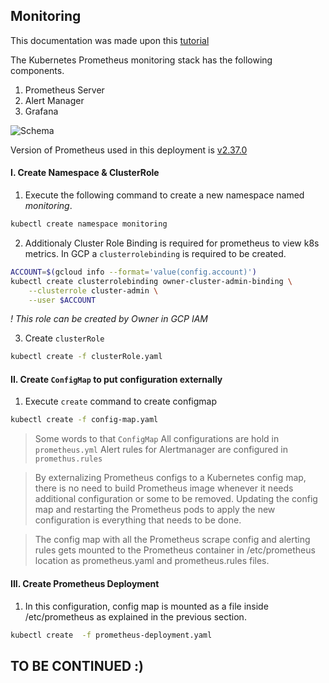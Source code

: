 ## Monitoring

This documentation was made upon this [tutorial](https://devopscube.com/setup-prometheus-monitoring-on-kubernetes/)

The Kubernetes Prometheus monitoring stack has the following components.

1. Prometheus Server
2. Alert Manager
3. Grafana

![Schema](https://devopscube.com/wp-content/uploads/2022/01/kubernetes-1024x498.png)


Version of Prometheus used in this deployment is [v2.37.0](https://hub.docker.com/layers/prometheus/prom/prometheus/v2.37.0/images/sha256-8ab20bc5a8bee3b8107bb2f533deea35da5641a608f9b0c16e683d6c60d3ee84?context=explore)

#### I. Create Namespace & ClusterRole

1. Execute the following command to create a new namespace named *monitoring*.
  
  ```bash
  kubectl create namespace monitoring
  ```

2. Additionaly Cluster Role Binding is required for prometheus  to view k8s metrics. In GCP a `clusterrolebinding` is required to be created.

```bash
ACCOUNT=$(gcloud info --format='value(config.account)')
kubectl create clusterrolebinding owner-cluster-admin-binding \
    --clusterrole cluster-admin \
    --user $ACCOUNT
```

*! This role can be created by Owner in GCP IAM*

3. Create `clusterRole`

  ```bash
  kubectl create -f clusterRole.yaml
  ```

#### II. Create `ConfigMap` to put configuration externally

1. Execute `create` command to create configmap
    
  ```bash
  kubectl create -f config-map.yaml
  ```

>Some words to that `ConfigMap`
All configurations are hold in `prometheus.yml`
Alert rules for Alertmanager are configured in `promethus.rules`

>By externalizing Prometheus configs to a Kubernetes config map, there is no need to build Prometheus image whenever it needs additional configuration or some to be removed. Updating the config map and restarting the Prometheus pods to apply the new configuration is everything that needs to be done.

>The config map with all the Prometheus scrape config and alerting rules gets mounted to the Prometheus container in /etc/prometheus location as prometheus.yaml and prometheus.rules files.


#### III. Create Prometheus Deployment

1.  In this configuration, config map is mounted as a file inside /etc/prometheus as explained in the previous section.

  ```bash
  kubectl create  -f prometheus-deployment.yaml
  ```

## TO BE CONTINUED :)
